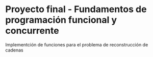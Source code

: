 # Proyecto final - Fundamentos de programación funcional y concurrente

Implementción de funciones para el problema de reconstrucción de cadenas
